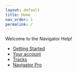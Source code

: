 ```yaml
---
layout: default
title: Home
nav_order: 1
permalink: /
---
```


Welcome to the Navigator Help!

* [Getting Started](/docs/devices/)
* [Your account](/docs/youraccount/)
* [Tracks](/docs/tracks/)
* [Navigator Pro](/docs/navigatorpro/)